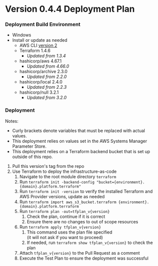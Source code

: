 # Version 0.4.4 Deployment Plan

### Deployment Build Environment
- Windows
- Install or update as needed
   - AWS CLI [version 2](https://docs.aws.amazon.com/cli/latest/userguide/install-cliv2.html)
   - Terraform 1.4.6
      - *Updated from 1.3.4*
   - hashicorp/aws 4.67.1
      - *Updated from 4.66.0*
   - hashicorp/archive 2.3.0
      - *Updated from 2.2.0*
   - hashicorp/local 2.4.0
      - *Updated from 2.2.3*
   - hashicorp/null 3.2.1
      - *Updated from 3.2.0*

### Deployment
Notes:
- Curly brackets denote variables that must be replaced with actual values.
- This deployment relies on values set in the AWS Systems Manager Parameter Store.
- This deployment relies on a Terraform backend bucket that is set up outside of this repo.

1. Pull this version's tag from the repo
1. Use Terraform to deploy the infrastructure-as-code
   1. Navigate to the root module directory `terraform`
   1. Run `terraform init -backend-config "bucket={environment}.{domain}.platform.terraform"`
   1. Run `terraform init -version` to verify the installed Terraform and AWS Provider versions, update as needed
   1. Run `terraform import aws_s3_bucket.terraform {environment}.{domain}.platform.terraform`
   1. Run `terraform plan -out=tfplan_v{version}`
      1. Check the plan, continue if it is correct
      1. Ensure there are no changes to out of scope resources
   1. Run `terraform apply tfplan_v{version}`
      1. This command uses the plan file specified  
         (it will not ask if you want to proceed)
      1. If needed, run `terraform show tfplan_v{version}` to check the plan
   1. Attach `tfplan_v{version}` to the Pull Request as a comment
   1. Execute the Test Plan to ensure the deployment was successful

